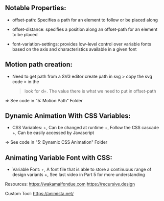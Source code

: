 ## Notable Properties:

- offset-path: Specifies a path for an element to follow or be placed along
- offset-distance: specifies a position along an offset-path for an element
  to be placed

- font-variation-settings: provides low-level control over variable fonts
  based on the axis and characteristics available in a given font

## Motion path creation:

- Need to get path from a SVG editor
  create path in svg > copy the svg code > in the <path>
  > look for d=. The value there is what we need to put in offset-path

=> See code in "5: Motion Path" Folder

## Dynamic Animation With CSS Variables:

- CSS Variables:
  +, Can be changed at runtime
  +, Follow the CSS cascade
  +, Can be easily accessed by Javascript

=> See code in "5: Dynamic CSS Animation" Folder

## Animating Variable Font with CSS:

- Variable Font:
  +, A font file that is able to store a continuous range of design variants
  +, See last video in Part 5 for more understanding

Resources:
https://wakamaifondue.com
https://recursive.design

Custom Tool:
https://animista.net/
